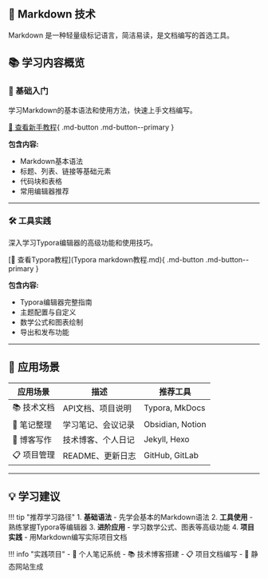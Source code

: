 ## 📝 Markdown 技术

Markdown 是一种轻量级标记语言，简洁易读，是文档编写的首选工具。

## 📚 学习内容概览

### 🎯 基础入门
学习Markdown的基本语法和使用方法，快速上手文档编写。

[📖 查看新手教程](新手教程.md){ .md-button .md-button--primary }

**包含内容:**
- Markdown基本语法
- 标题、列表、链接等基础元素
- 代码块和表格
- 常用编辑器推荐

---

### 🛠️ 工具实践
深入学习Typora编辑器的高级功能和使用技巧。

[🔧 查看Typora教程](Typora markdown教程.md){ .md-button .md-button--primary }

**包含内容:**
- Typora编辑器完整指南
- 主题配置与自定义
- 数学公式和图表绘制
- 导出和发布功能

---

## 🎨 应用场景

| 应用场景 | 描述 | 推荐工具 |
|----------|------|----------|
| 📚 技术文档 | API文档、项目说明 | Typora, MkDocs |
| 📝 笔记整理 | 学习笔记、会议记录 | Obsidian, Notion |
| 📖 博客写作 | 技术博客、个人日记 | Jekyll, Hexo |
| 📋 项目管理 | README、更新日志 | GitHub, GitLab |

---

## 💡 学习建议

!!! tip "推荐学习路径"
    1. **基础语法** - 先学会基本的Markdown语法
    2. **工具使用** - 熟练掌握Typora等编辑器
    3. **进阶应用** - 学习数学公式、图表等高级功能
    4. **项目实践** - 用Markdown编写实际项目文档

!!! info "实践项目"
    - 📓 个人笔记系统
    - 📚 技术博客搭建
    - 📋 项目文档编写
    - 🔗 静态网站生成 